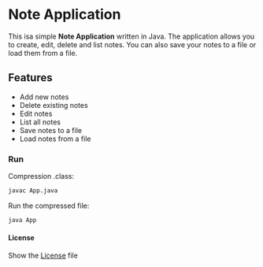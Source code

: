 # Note Application

This isa simple **Note Application** written in Java. The application allows you to create, edit, delete and list notes. You can also save your notes to a file or load them from a file.

## Features

- Add new notes
- Delete existing notes
- Edit notes
- List all notes
- Save notes to a file
- Load notes from a file


### Run

 Compression .class:
   ```bash
   javac App.java
   ```

 Run the compressed file:
   ```bash
   java App
   ```
#### License

Show the [License](LICENSE) file
